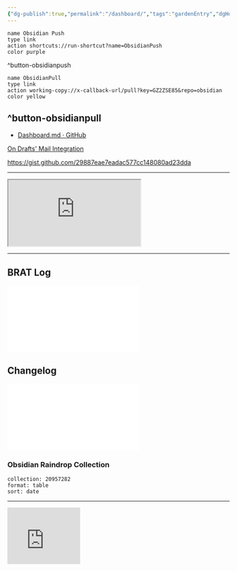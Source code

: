 ```yaml
---
{"dg-publish":true,"permalink":"/dashboard/","tags":"gardenEntry","dgHomeLink":true,"dgPassFrontmatter":false}
---
```



```button
name Obsidian Push
type link
action shortcuts://run-shortcut?name=ObsidianPush
color purple
```
^button-obsidianpush
```button
name ObsidianPull
type link
action working-copy://x-callback-url/pull?key=GZ2ZSE85&repo=obsidian
color yellow
```
^button-obsidianpull
---

- [Dashboard.md · GitHub](https://gist.github.com/b9ec4e0f125ed42c3270a1b95e9d4357)


[On Drafts' Mail Integration](working/On%20Drafts'%20Mail%20Integration.md)

https://gist.github.com/29887eae7eadac577cc148080ad23dda


---

<script src="https://gist.github.com/b9ec4e0f125ed42c3270a1b95e9d4357.js"></script>


<iframe src="https://gist.github.com/extratone/b9ec4e0f125ed42c3270a1b95e9d4357"></iframe>



---
## BRAT Log

![BRAT-log](BRAT-log.md)

## Changelog

![Changelog](logging/Changelog.md)

### Obsidian Raindrop Collection

```raindrop
collection: 20957282
format: table
sort: date
```

---
<iframe src="https://onedrive.live.com/embed?cid=C9B856386AE1BED0&resid=C9B856386AE1BED0%21382&authkey=AEZzvc3qrx-iUOo" width="165" height="128" frameborder="0" scrolling="no"></iframe>